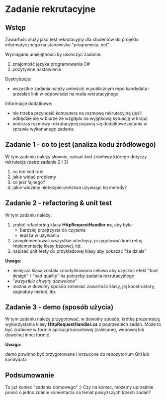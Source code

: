 ﻿# Zadanie rekrutacyjne

## Wstęp

Zawartość służy jako test rekrutacyjny dla studentów do projektu informatycznego na stanowisko "programista .net".

Wymagane umiejętności by ukończyć zadanie:

1. znajomość języka programowania C#
2. pozytywne nastawienie

Dystrybucja:

* wszystkie zadania należy umieścić w publicznym repo kandydata i przesłać link w odpowiedzi na maila rekrutacyjnego

Informacje dodatkowe:

* nie trzeba przynosić komputera na rozmowę rekrutacyjną (jeśli odbędzie się w biurze ze względu na wyjątkową sytuację w kraju)
* podczas rozmowy rekrutacyjnej pojawią się dodatkowe pytania w sprawie wykonanego zadania

## Zadanie 1 - co to jest (analiza kodu źródłowego)

W tym zadaniu należy słownie, opisać kod źródłowy którego dotyczy rekrutacja (patrz zadanie 2 i 3)

1. co ten kod robi
2. jakie widać problemy
3. co jest fajnego?
4. jakie widzimy niebezpieczeństwa używając tej metody?

## Zadanie 2 - refactoring & unit test

W tym zadaniu należy:

1. zrobić refactoring klasy **HttpRequestHandler.cs**, aby była:
   * bardziej przejrzysta do czytania
   * lepsza w używaniu
2. zaimplementować wszystkie interfejsy, przygotować konkretną implementację klasy bazowej, itd.
3. napisać unit testy do przykładowej klasy aby pokazać "że działa"

**Uwaga:**

* niniejsza klasa została zmodyfikowana celowo aby uzyskać efekt "bad design" / "bad quality" na potrzeby zadania rekrutacyjnego
* _"wszystkie chwyty dozwolone"_
* można w dowolny sposób zmieniać zawartość klasy, jej konstruktory, sygnatury metod, itp.

## Zadanie 3 - demo (sposób użycia)

W tym zadaniu należy przygotować, w dowolny sposób, krótką prezentację wykorzystania klasy **HttpRequestHandler.cs** z poprzednich zadań. Może to być zrobione w formie aplikacji konsolowej (zalecane), webowej lub dowolnej innej formie.

**Uwaga:**

demo powinno być przygotowane i wrzucone do repozytorium GitHub kandydata

## Podsumowanie

To już koniec "zadania domowego" :) Czy na koniec, możemy uprzejmie prosić o jedno zdanie komentarza na temat powyższych trzech zadań?
